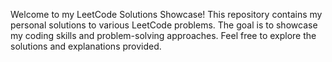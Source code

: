 Welcome to my LeetCode Solutions Showcase! This repository contains my personal solutions to various LeetCode problems. The goal is to showcase my coding skills and problem-solving approaches. Feel free to explore the solutions and explanations provided.

